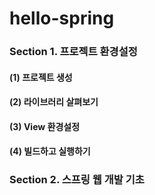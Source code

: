 # hello-spring
### Section 1. 프로젝트 환경설정
#### (1) 프로젝트 생성
#### (2) 라이브러리 살펴보기
#### (3) View 환경설정
#### (4) 빌드하고 실행하기
####
### Section 2. 스프링 웹 개발 기초

